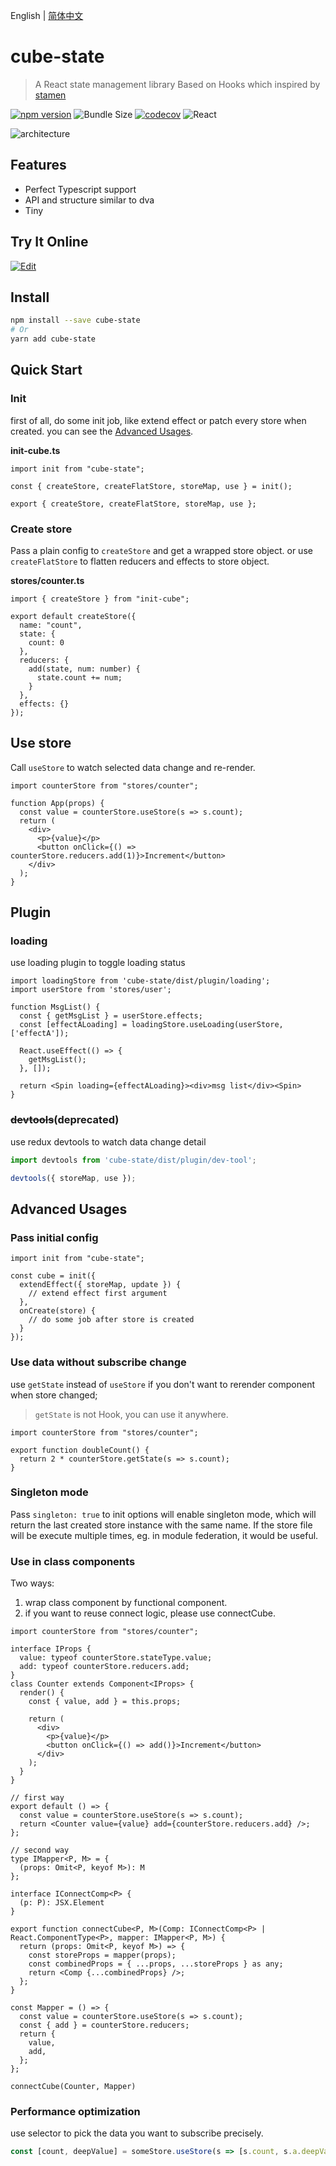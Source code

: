 
English | [简体中文](./README-cn.md)

# cube-state

> A React state management library Based on Hooks which inspired by [stamen](https://github.com/forsigner/stamen)

[![npm version](https://img.shields.io/npm/v/cube-state.svg?logo=npm)](https://www.npmjs.com/package/cube-state)
![Bundle Size](https://badgen.net/bundlephobia/minzip/cube-state)
[![codecov](https://codecov.io/gh/daskyrk/cube-state/branch/codecov/graph/badge.svg)](https://codecov.io/gh/daskyrk/cube-state)
![React](https://img.shields.io/npm/dependency-version/cube-state/peer/react?logo=react)


<div align="left">
	<img src="./architecture.svg" alt="architecture">
</div>

## Features

- Perfect Typescript support
- API and structure similar to dva
- Tiny

## Try It Online

[![Edit](https://codesandbox.io/static/img/play-codesandbox.svg)](https://codesandbox.io/s/count-4ng8l)

## Install

```bash
npm install --save cube-state
# Or
yarn add cube-state
```

## Quick Start

### Init

first of all, do some init job, like extend effect or patch every store when created. you can see the [Advanced Usages](#Advanced-Usages).

**init-cube.ts**

```tsx
import init from "cube-state";

const { createStore, createFlatStore, storeMap, use } = init();

export { createStore, createFlatStore, storeMap, use };
```

### Create store

Pass a plain config to `createStore` and get a wrapped store object.
or use `createFlatStore` to flatten reducers and effects to store object.

**stores/counter.ts**

```tsx
import { createStore } from "init-cube";

export default createStore({
  name: "count",
  state: {
    count: 0
  },
  reducers: {
    add(state, num: number) {
      state.count += num;
    }
  },
  effects: {}
});
```

## Use store

Call `useStore` to watch selected data change and re-render.

```tsx
import counterStore from "stores/counter";

function App(props) {
  const value = counterStore.useStore(s => s.count);
  return (
    <div>
      <p>{value}</p>
      <button onClick={() => counterStore.reducers.add(1)}>Increment</button>
    </div>
  );
}
```

## Plugin

### loading

use loading plugin to toggle loading status

```tsx
import loadingStore from 'cube-state/dist/plugin/loading';
import userStore from 'stores/user';

function MsgList() {
  const { getMsgList } = userStore.effects;
  const [effectALoading] = loadingStore.useLoading(userStore, ['effectA']);

  React.useEffect(() => {
    getMsgList();
  }, []);

  return <Spin loading={effectALoading}><div>msg list</div><Spin>
}
```

### ~~devtools~~(deprecated)

use redux devtools to watch data change detail

```js
import devtools from 'cube-state/dist/plugin/dev-tool';

devtools({ storeMap, use });
```

## Advanced Usages

### Pass initial config

```tsx
import init from "cube-state";

const cube = init({
  extendEffect({ storeMap, update }) {
    // extend effect first argument
  },
  onCreate(store) {
    // do some job after store is created
  }
});
```

### Use data without subscribe change

use `getState` instead of `useStore` if you don't want to rerender component when store changed;

> `getState` is not Hook, you can use it anywhere.

```tsx
import counterStore from "stores/counter";

export function doubleCount() {
  return 2 * counterStore.getState(s => s.count);
}
```

### Singleton mode

Pass `singleton: true` to init options will enable singleton mode, which will return the last created store instance with the same name.
If the store file will be execute multiple times, eg. in module federation, it would be useful.

### Use in class components

Two ways:
1. wrap class component by functional component.
2. if you want to reuse connect logic, please use connectCube.

```tsx
import counterStore from "stores/counter";

interface IProps {
  value: typeof counterStore.stateType.value;
  add: typeof counterStore.reducers.add;
}
class Counter extends Component<IProps> {
  render() {
    const { value, add } = this.props;

    return (
      <div>
        <p>{value}</p>
        <button onClick={() => add()}>Increment</button>
      </div>
    );
  }
}

// first way
export default () => {
  const value = counterStore.useStore(s => s.count);
  return <Counter value={value} add={counterStore.reducers.add} />;
};

// second way
type IMapper<P, M> = {
  (props: Omit<P, keyof M>): M
};

interface IConnectComp<P> {
  (p: P): JSX.Element
}

export function connectCube<P, M>(Comp: IConnectComp<P> | React.ComponentType<P>, mapper: IMapper<P, M>) {
  return (props: Omit<P, keyof M>) => {
    const storeProps = mapper(props);
    const combinedProps = { ...props, ...storeProps } as any;
    return <Comp {...combinedProps} />;
  };
}

const Mapper = () => {
  const value = counterStore.useStore(s => s.count);
  const { add } = counterStore.reducers;
  return {
    value,
    add,
  };
};

connectCube(Counter, Mapper)
```

### Performance optimization

use selector to pick the data you want to subscribe precisely.

```jsx
const [count, deepValue] = someStore.useStore(s => [s.count, s.a.deepValue]);
```
